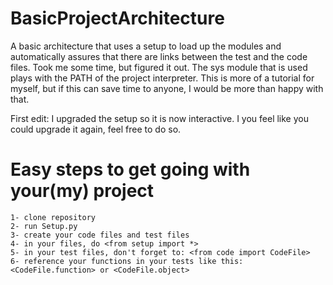 # BasicProjectArchitecture
A basic architecture that uses a setup to load up the modules and automatically assures that there are links between the test and the code files. Took me some time, but figured it out. The sys module that is used plays with the PATH of the project interpreter. This is more of a tutorial for myself, but if this can save time to anyone, I would be more than happy with that.

First edit: I upgraded the setup so it is now interactive. I you feel like you could upgrade it again, feel free to do so.

# Easy steps to get going with your(my) project
 	1- clone repository
 	2- run Setup.py
 	3- create your code files and test files
    4- in your files, do <from setup import *>
 	5- in your test files, don't forget to: <from code import CodeFile>
 	6- reference your functions in your tests like this: <CodeFile.function> or <CodeFile.object>
	
